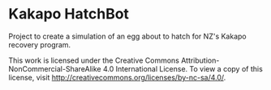 # Kakapo HatchBot
Project to create a simulation of an egg about to hatch for NZ's Kakapo recovery program.

This work is licensed under the Creative Commons Attribution-NonCommercial-ShareAlike 4.0 International License. To view a copy of this license, visit http://creativecommons.org/licenses/by-nc-sa/4.0/.
